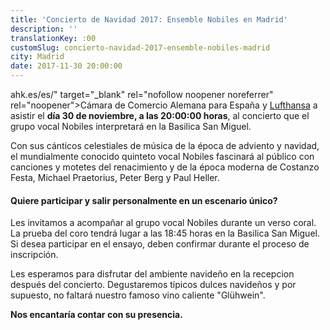 ```yaml
---
title: 'Concierto de Navidad 2017: Ensemble Nobiles en Madrid'
description: ''
translationKey: :00
customSlug: concierto-navidad-2017-ensemble-nobiles-madrid
city: Madrid
date: 2017-11-30 20:00:00
---
```


ahk.es/es/" target="\_blank" rel="nofollow noopener noreferrer" rel="noopener">Cámara de Comercio Alemana para España</a> y <a href="https://www.lufthansa.com/es/es/Homepage" target="_blank" rel="nofollow noopener noreferrer" rel="noopener">Lufthansa</a> a asistir el <strong>día 30 de noviembre, a las 20:00:00 horas</strong>, al concierto que el grupo vocal Nobiles interpretará en la Basilica San Miguel.

Con sus cánticos celestiales de música de la época de adviento y navidad, el mundialmente conocido quinteto vocal Nobiles fascinará al público con canciones y motetes del renacimiento y de la época moderna de Costanzo Festa, Michael Praetorius, Peter Berg y Paul Heller. <h4>Quiere participar y salir personalmente en un escenario único?</h4> Les invitamos a acompañar al grupo vocal Nobiles durante un verso coral. La prueba del coro tendrá lugar a las 18:45 horas en la Basilica San Miguel. Si desea participar en el ensayo, deben confirmar durante el proceso de inscripción.

Les esperamos para disfrutar del ambiente navideño en la recepcion después del concierto. Degustaremos típicos dulces navideños y por supuesto, no faltará nuestro famoso vino caliente "Glühwein".

<strong>Nos encantaría contar con su presencia.</strong>
